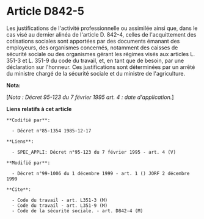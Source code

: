 # Article D842-5

Les justifications de l'activité professionnelle ou assimilée ainsi que, dans le cas visé au dernier alinéa de l'article D.
842-4, celles de l'acquittement des cotisations sociales sont apportées par des documents émanant des employeurs, des
organismes concernés, notamment des caisses de sécurité sociale ou des organismes gérant les régimes visés aux articles L.
351-3 et L. 351-9 du code du travail, et, en tant que de besoin, par une déclaration sur l'honneur. Ces justifications sont
déterminées par un arrêté du ministre chargé de la sécurité sociale et du ministre de l'agriculture.

**Nota:**

[*Nota : Décret 95-123 du 7 février 1995 art. 4 : date d'application.*]

**Liens relatifs à cet article**

	**Codifié par**:

	  - Décret n°85-1354 1985-12-17

	**Liens**:

	  - SPEC_APPLI: Décret n°95-123 du 7 février 1995 - art. 4 (V)

	**Modifié par**:

	  - Décret n°99-1006 du 1 décembre 1999 - art. 1 () JORF 2 décembre 1999

	**Cite**:

	  - Code du travail - art. L351-3 (M)
	  - Code du travail - art. L351-9 (M)
	  - Code de la sécurité sociale. - art. D842-4 (M)
